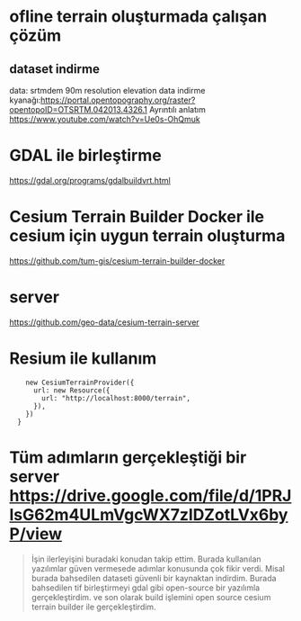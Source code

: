  # ofline terrain oluşturmada çalışan çözüm
## dataset indirme

data: srtmdem 90m resolution elevation data
indirme kyanağı:https://portal.opentopography.org/raster?opentopoID=OTSRTM.042013.4326.1
Ayrıntılı anlatım https://www.youtube.com/watch?v=Ue0s-OhQmuk

# GDAL ile birleştirme
https://gdal.org/programs/gdalbuildvrt.html

# Cesium Terrain Builder Docker ile cesium için uygun terrain oluşturma
https://github.com/tum-gis/cesium-terrain-builder-docker

# server
https://github.com/geo-data/cesium-terrain-server

# Resium ile kullanım 
        new CesiumTerrainProvider({
          url: new Resource({
            url: "http://localhost:8000/terrain",
          }),
        })
      }


# Tüm adımların gerçekleştiği bir server https://drive.google.com/file/d/1PRJlsG62m4ULmVgcWX7zlDZotLVx6byP/view 

> İşin ilerleyişini buradaki konudan takip ettim. Burada kullanılan yazılımlar güven vermesede adımlar konusunda çok fikir verdi.
> Misal burada bahsedilen dataseti güvenli bir kaynaktan indirdim. Burada bahsedilen tif birleştirmeyi gdal gibi open-source bir yazılımla gerçekleştirdim. ve son olarak build işlemini open source cesium terrain builder ile gerçekleştirdim. 
